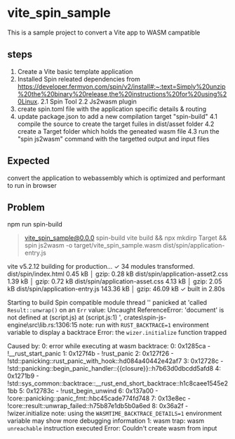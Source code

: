 # vite_spin_sample
This is a sample project to convert a Vite app to WASM campatible

## steps
1. Create a Vite basic template application
2. Installed Spin releated dependencies from https://developer.fermyon.com/spin/v2/install#:~:text=Simply%20unzip%20the%20binary%20release,the%20instructions%20for%20using%20Linux.
    2.1 Spin Tool
    2.2 Js2wasm plugin
3. create spin.toml file with the application specific details & routing
4. update package.json to add a new compilation target "spin-build"
    4.1 compile the source to create the target fuiles in dist/asset folder
    4.2 create a Target folder which holds the geneated wasm file
    4.3 run the "spin js2wasm" command with the targetted output and input files

## Expected
convert the application to webassembly which is optimized and performant to run in browser

## Problem

npm run spin-build

> vite_spin_sample@0.0.0 spin-build
> vite build && npx mkdirp Target && spin js2wasm -o target/vite_spin_sample.wasm dist/spin/application-entry.js

vite v5.2.12 building for production...
✓ 34 modules transformed.
dist/spin/index.html                0.45 kB │ gzip:  0.28 kB
dist/spin/application-asset2.css    1.39 kB │ gzip:  0.72 kB
dist/spin/application-asset.css     4.13 kB │ gzip:  2.05 kB
dist/spin/application-entry.js    143.36 kB │ gzip: 46.09 kB
✓ built in 2.80s

Starting to build Spin compatible module
thread '<unnamed>' panicked at 'called `Result::unwrap()` on an `Err` value: Uncaught ReferenceError: 'document' is not defined
    at <anonymous> (script.js)
    at <eval> (script.js:1)
', crates\spin-js-engine\src\lib.rs:1306:15
note: run with `RUST_BACKTRACE=1` environment variable to display a backtrace
Error: the `wizer.initialize` function trapped

Caused by:
    0: error while executing at wasm backtrace:
           0: 0x1285ca - <unknown>!__rust_start_panic
           1: 0x127f4b - <unknown>!rust_panic
           2: 0x127f26 - <unknown>!std::panicking::rust_panic_with_hook::hd084a40442e42af7
           3: 0x12728c - <unknown>!std::panicking::begin_panic_handler::{{closure}}::h7b63d0dbcdd5afd8
           4: 0x1271b9 - <unknown>!std::sys_common::backtrace::__rust_end_short_backtrace::h1c8caee1545e21bb
           5: 0x12783c - <unknown>!rust_begin_unwind
           6: 0x137a00 - <unknown>!core::panicking::panic_fmt::hbc45cade774fd748
           7: 0x13e8ec - <unknown>!core::result::unwrap_failed::h75b87e1db5b0a6ed
           8: 0x36a2f - <unknown>!wizer.initialize
       note: using the `WASMTIME_BACKTRACE_DETAILS=1` environment variable may show more debugging information
    1: wasm trap: wasm `unreachable` instruction executed
Error: Couldn't create wasm from input


